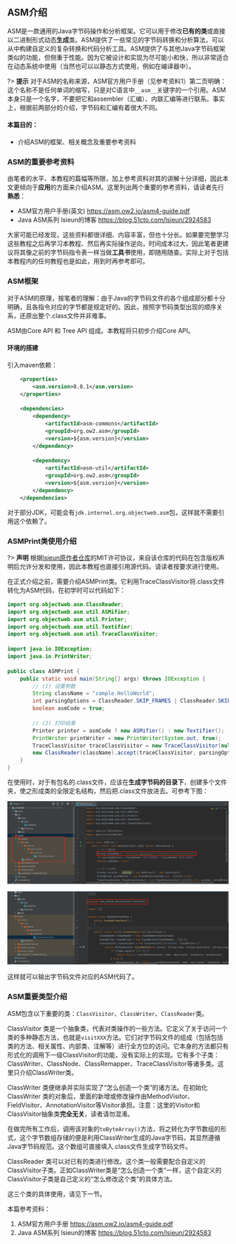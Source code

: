 ## ASM介绍
ASM是一款通用的Java字节码操作和分析框架。它可以用于修改**已有的类**或直接以二进制形式动态**生成**类。ASM提供了一些常见的字节码转换和分析算法，可以从中构建自定义的复杂转换和代码分析工具。ASM提供了与其他Java字节码框架类似的功能，但侧重于性能。因为它被设计和实现为尽可能小和快，所以非常适合在动态系统中使用（当然也可以以静态方式使用，例如在编译器中）。

?> **提示** 对于ASM的名称来源，ASM官方用户手册（见参考资料1）第二页明确：这个名称不是任何单词的缩写，只是对C语言中`__asm__`关键字的一个引用。ASM本身只是一个名字，不要把它和assembler（汇编）、内联汇编等进行联系。事实上，根据前两部分的介绍，字节码和汇编有着很大不同。

#### 本篇目的：
* 介绍ASM的框架、相关概念及重要参考资料

### ASM的重要参考资料
由笔者的水平、本教程的篇幅等所限，加上参考资料对其的讲解十分详细，因此本文更倾向于**应用**的方面来介绍ASM。这里列出两个重要的参考资料，请读者先行**熟悉**：
* ASM官方用户手册(英文) https://asm.ow2.io/asm4-guide.pdf
* Java ASM系列 lsieun的博客 https://blog.51cto.com/lsieun/2924583

大家可能已经发现，这些资料都很详细、内容丰富，但也十分长。如果要完整学习这些教程之后再学习本教程、然后再实际操作逆向，时间成本过大，因此笔者更建议将其像之前的字节码指令表一样当做**工具书**使用，即随用随查。实际上对于包括本教程内的任何教程也是如此，用到时再参考即可。

### ASM框架
对于ASM的原理，按笔者的理解：由于Java的字节码文件的各个组成部分都十分明确，且各指令对应的字节都是规定好的。因此，按照字节码类型出现的顺序关系，还原出整个.class文件并非难事。

ASM由Core API 和 Tree API 组成。本教程将只初步介绍Core API。

#### 环境的搭建
引入maven依赖：
```xml
    <properties>
        <asm.version>8.0.1</asm.version>
    </properties>

    <dependencies>
        <dependency>
            <artifactId>asm-commons</artifactId>
            <groupId>org.ow2.asm</groupId>
            <version>${asm.version}</version>
        </dependency>

        <dependency>
            <artifactId>asm-util</artifactId>
            <groupId>org.ow2.asm</groupId>
            <version>${asm.version}</version>
        </dependency>
    </dependencies>
```
对于部分JDK，可能会有`jdk.internel.org.objectweb.asm`包，这样就不需要引用这个依赖了。

### ASMPrint类使用介绍
?> **声明** 根据[lsieun原作者仓库](https://github.com/lsieun/learn-java-asm)的MIT许可协议，来自该仓库的代码在包含版权声明后允许分发和使用，因此本教程也直接引用源代码。请读者按要求进行使用。

在正式介绍之前，需要介绍ASMPrint类。它利用TraceClassVisitor将.class文件转化为ASM代码，在初学时可以代码如下：

```java
import org.objectweb.asm.ClassReader;
import org.objectweb.asm.util.ASMifier;
import org.objectweb.asm.util.Printer;
import org.objectweb.asm.util.Textifier;
import org.objectweb.asm.util.TraceClassVisitor;

import java.io.IOException;
import java.io.PrintWriter;

public class ASMPrint {
    public static void main(String[] args) throws IOException {
        // (1) 设置参数
        String className = "sample.HelloWorld";
        int parsingOptions = ClassReader.SKIP_FRAMES | ClassReader.SKIP_DEBUG;
        boolean asmCode = true;

        // (2) 打印结果
        Printer printer = asmCode ? new ASMifier() : new Textifier();
        PrintWriter printWriter = new PrintWriter(System.out, true);
        TraceClassVisitor traceClassVisitor = new TraceClassVisitor(null, printer, printWriter);
        new ClassReader(className).accept(traceClassVisitor, parsingOptions);
    }
}
```

在使用时，对于有包名的.class文件，应该在**生成字节码的目录下**，创建多个文件夹，使之形成类的全限定名结构，然后把.class文件放进去。可参考下图：

![](pic/demo1.png)

![](pic/demo2.png)

这样就可以输出字节码文件对应的ASM代码了。

### ASM重要类型介绍

ASM包含以下重要的类：`ClassVisitor`、`ClassWriter`、`ClassReader`类。

ClassVisitor 类是一个抽象类，代表对类操作的一些方法。它定义了关于访问一个类的多种静态方法，也就是`visitXXX`方法。它们对字节码文件的组成（包括包括类的方法、相关属性、内部类、注解等）进行全方位的访问。它本身的方法都只有形式化的调用下一级ClassVisitor的功能，没有实际上的实现。它有多个子类：ClassWriter、ClassNode、ClassRemapper、TraceClassVisitor等诸多类。这里只介绍ClassWriter类。

ClassWriter 类便继承并实际实现了“怎么创造一个类”的诸方法。在初始化 ClassWriter 类的对象后，里面的新增或修改操作由MethodVisitor、FieldVisitor、AnnotationVisitor等Visitor承担。注意：这里的Visitor和ClassVisitor抽象类**完全无关**，读者请勿混淆。

在做完所有工作后，调用该对象的`toByteArray()`方法，将之转化为字节数组的形式，这个字节数组存储的便是利用ClassWriter生成的Java字节码，其显然遵循Java字节码规范。这个数组可直接填入.class文件生成字节码文件。

ClassReader 类可以对已有的类进行修改。这个类一般需要配合自定义的ClassVisitor子类。正如ClassWriter类是“怎么创造一个类”一样，这个自定义的ClassVisitor子类是自己定义的“怎么修改这个类”的具体方法。

这三个类的具体使用，请见下一节。

本篇参考资料：
1. ASM官方用户手册 https://asm.ow2.io/asm4-guide.pdf
2. Java ASM系列 lsieun的博客 https://blog.51cto.com/lsieun/2924583